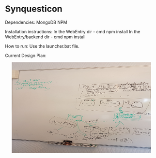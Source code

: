 # Synquesticon

Dependencies:
MongoDB
NPM

Installation instructions:
In the WebEntry dir - cmd npm install
In the WebEntry/backend dir - cmd npm install

How to run:
Use the launcher.bat file.


Current Design Plan:

<p align="center">
  <img width="460" height="300" src="20190515_110515.jpg">
</p>
